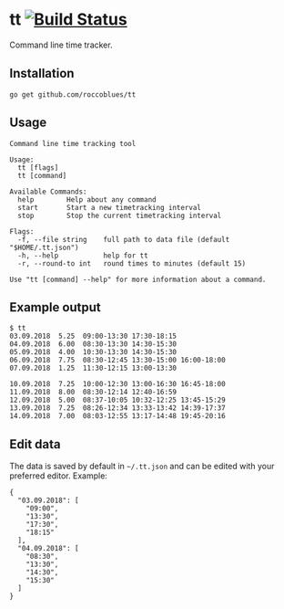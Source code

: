 # tt [![Build Status](https://travis-ci.com/roccoblues/tt.svg?branch=master)](https://travis-ci.com/roccoblues/tt)

Command line time tracker.

## Installation

```
go get github.com/roccoblues/tt
```

## Usage

```
Command line time tracking tool

Usage:
  tt [flags]
  tt [command]

Available Commands:
  help        Help about any command
  start       Start a new timetracking interval
  stop        Stop the current timetracking interval

Flags:
  -f, --file string    full path to data file (default "$HOME/.tt.json")
  -h, --help           help for tt
  -r, --round-to int   round times to minutes (default 15)

Use "tt [command] --help" for more information about a command.
```

## Example output

```
$ tt
03.09.2018  5.25  09:00-13:30 17:30-18:15
04.09.2018  6.00  08:30-13:30 14:30-15:30
05.09.2018  4.00  10:30-13:30 14:30-15:30
06.09.2018  7.75  08:30-12:45 13:30-15:00 16:00-18:00
07.09.2018  1.25  11:30-12:15 13:00-13:30

10.09.2018  7.25  10:00-12:30 13:00-16:30 16:45-18:00
11.09.2018  8.00  08:30-12:14 12:40-16:59
12.09.2018  5.00  08:37-10:05 10:32-12:25 13:45-15:29
13.09.2018  7.25  08:26-12:34 13:33-13:42 14:39-17:37
14.09.2018  7.00  08:03-12:55 13:17-14:48 19:45-20:16
```

## Edit data

The data is saved by default in `~/.tt.json` and can be edited with your preferred editor. Example:

```
{
  "03.09.2018": [
    "09:00",
    "13:30",
    "17:30",
    "18:15"
  ],
  "04.09.2018": [
    "08:30",
    "13:30",
    "14:30",
    "15:30"
  ]
}
```

